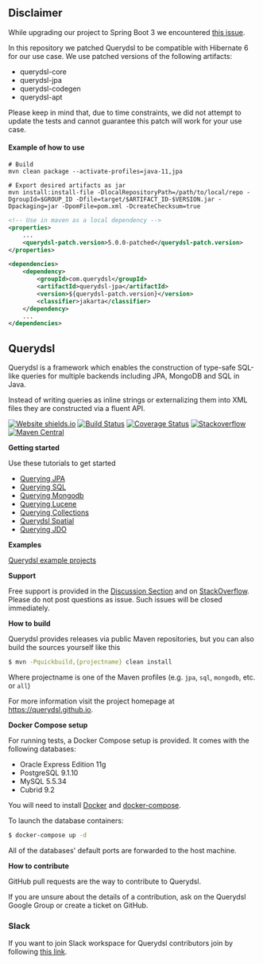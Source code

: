 ## Disclaimer

While upgrading our project to Spring Boot 3 we encountered [this issue](https://github.com/querydsl/querydsl/issues/3439).

In this repository we patched Querydsl to be compatible with Hibernate 6 for our use case. 
We use patched versions of the following artifacts:
- querydsl-core
- querydsl-jpa
- querydsl-codegen
- querydsl-apt

Please keep in mind that, due to time constraints, we did not attempt to update the tests and cannot guarantee this patch will work for your use case.

#### Example of how to use
```
# Build
mvn clean package --activate-profiles=java-11,jpa

# Export desired artifacts as jar
mvn install:install-file -DlocalRepositoryPath=/path/to/local/repo -DgroupId=$GROUP_ID -Dfile=target/$ARTIFACT_ID-$VERSION.jar -Dpackaging=jar -DpomFile=pom.xml -DcreateChecksum=true
```
```xml
<!-- Use in maven as a local dependency -->
<properties>
    ...
    <querydsl-patch.version>5.0.0-patched</querydsl-patch.version>
</properties>

<dependencies>
    <dependency>
        <groupId>com.querydsl</groupId>
        <artifactId>querydsl-jpa</artifactId>
        <version>${querydsl-patch.version}</version>
        <classifier>jakarta</classifier>
    </dependency>
    ...
</dependencies>
```

## Querydsl

Querydsl is a framework which enables the construction of type-safe SQL-like queries for multiple backends including JPA, MongoDB and SQL in Java.

Instead of writing queries as inline strings or externalizing them into XML files they are constructed via a fluent API.

[![Website shields.io](https://img.shields.io/website-up-down-green-red/http/querydsl.github.io.svg)](https://querydsl.github.io/)
[![Build Status](https://github.com/querydsl/querydsl/workflows/querydsl/badge.svg)](https://github.com/querydsl/querydsl/actions)
[![Coverage Status](https://coveralls.io/repos/github/querydsl/querydsl/badge.svg?branch=master)](https://coveralls.io/github/querydsl/querydsl?branch=master)
[![Stackoverflow](https://img.shields.io/badge/StackOverflow-querydsl-yellow.svg)](https://stackoverflow.com/questions/tagged/querydsl)
[![Maven Central](https://maven-badges.herokuapp.com/maven-central/com.querydsl/querydsl-core/badge.svg)](https://maven-badges.herokuapp.com/maven-central/com.querydsl/querydsl-core/)

**Getting started**

Use these tutorials to get started

* [Querying JPA](http://www.querydsl.com/static/querydsl/latest/reference/html/ch02.html#jpa_integration)
* [Querying SQL](http://www.querydsl.com/static/querydsl/latest/reference/html/ch02s03.html)
* [Querying Mongodb](http://www.querydsl.com/static/querydsl/latest/reference/html/ch02s07.html)
* [Querying Lucene](http://www.querydsl.com/static/querydsl/latest/reference/html/ch02s05.html)
* [Querying Collections](http://www.querydsl.com/static/querydsl/latest/reference/html/ch02s08.html)
* [Querydsl Spatial](http://www.querydsl.com/static/querydsl/latest/reference/html/ch02s04.html)
* [Querying JDO](http://www.querydsl.com/static/querydsl/latest/reference/html/ch02s02.html)

**Examples**

[Querydsl example projects](https://github.com/querydsl/querydsl/tree/master/querydsl-examples)

**Support**

Free support is provided in the [Discussion Section](https://github.com/querydsl/querydsl/discussions) and on [StackOverflow](http://stackoverflow.com/questions/tagged/querydsl).
Please do not post questions as issue. Such issues will be closed immediately.

**How to build**

Querydsl provides releases via public Maven repositories, but you can also build the sources yourself like this

```BASH
$ mvn -Pquickbuild,{projectname} clean install
```
Where projectname is one of the Maven profiles (e.g. `jpa`, `sql`, `mongodb`, etc. or `all`)

For more information visit the project homepage at https://querydsl.github.io.

**Docker Compose setup**

For running tests, a Docker Compose setup is provided. It comes with the following databases:

* Oracle Express Edition 11g
* PostgreSQL 9.1.10
* MySQL 5.5.34
* Cubrid 9.2

You will need to install [Docker] and [docker-compose].

To launch the database containers:

```BASH
$ docker-compose up -d
``` 

All of the databases' default ports are forwarded to the host machine.


**How to contribute**

GitHub pull requests are the way to contribute to Querydsl.

If you are unsure about the details of a contribution, ask on the Querydsl Google Group or create a ticket on GitHub.

[Docker]: https://www.docker.com/products/docker-desktop
[docker-compose]: https://docs.docker.com/compose/

### Slack

If you want to join Slack workspace for Querydsl contributors join by following [this link](https://join.slack.com/t/querydsl/shared_invite/zt-r7ufzz6q-zxIHgpOSSMFvoU3YU4SclQ).
